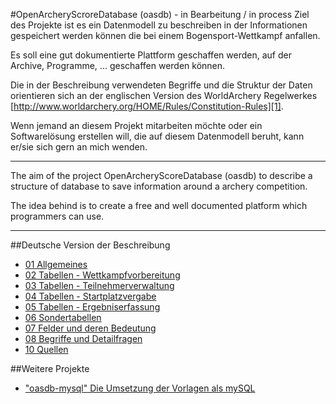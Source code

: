 #OpenArcheryScroreDatabase (oasdb) - in Bearbeitung / in process
Ziel des Projekte ist es ein Datenmodell zu beschreiben in der Informationen gespeichert werden können die bei einem Bogensport-Wettkampf anfallen.

Es soll eine gut dokumentierte Plattform geschaffen werden, auf der Archive, Programme, ... geschaffen werden können.

Die in der Beschreibung verwendeten Begriffe und die Struktur der Daten orientieren sich an der englischen Version des WorldArchery Regelwerkes [http://www.worldarchery.org/HOME/Rules/Constitution-Rules][1].

Wenn jemand an diesem Projekt mitarbeiten möchte oder ein Softwarelösung erstellen will, die auf diesem Datenmodell beruht, kann er/sie sich gern an mich wenden.

---

The aim of the project OpenArcheryScoreDatabase (oasdb) to describe a structure of database to save information around a archery competition.

The idea behind is to create a free and well documented platform which programmers can use.

---

##Deutsche Version der Beschreibung
* [01 Allgemeines](de/kapitel_01.md)
* [02 Tabellen - Wettkampfvorbereitung](de/kapitel_02.md)
* [03 Tabellen - Teilnehmerverwaltung](de/kapitel_03.md)
* [04 Tabellen - Startplatzvergabe](de/kapitel_04.md)
* [05 Tabellen - Ergebniserfassung](de/kapitel_05.md)
* [06 Sondertabellen](de/kapitel_06.md)
* [07 Felder und deren Bedeutung](de/kapitel_07.md)
* [08 Begriffe und Detailfragen](de/kapitel_08.md)
* [10 Quellen](de/kapitel_10.md)

##Weitere Projekte
* ["oasdb-mysql" Die Umsetzung der Vorlagen als mySQL][2]

[1]: http://www.worldarchery.org/HOME/Rules/Constitution-Rules "WorldArchery Rules"
[2]: https://github.com/oasdb-org/oasdb-mysql
